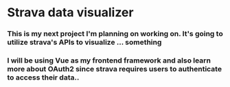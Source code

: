 <h1>Strava data visualizer</h1>

<h3>This is my next project I'm planning on working on. It's going to utilize strava's APIs to visualize ... something</h3>
<h3>I will be using Vue as my frontend framework and also learn more about OAuth2 since strava requires users to authenticate to access their data..</h3>